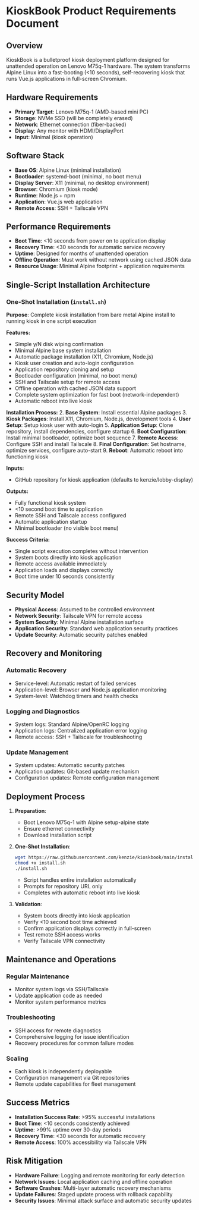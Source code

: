 # KioskBook Product Requirements Document

## Overview

KioskBook is a bulletproof kiosk deployment platform designed for unattended operation on Lenovo M75q-1 hardware. The system transforms Alpine Linux into a fast-booting (<10 seconds), self-recovering kiosk that runs Vue.js applications in full-screen Chromium.

## Hardware Requirements

- **Primary Target**: Lenovo M75q-1 (AMD-based mini PC)
- **Storage**: NVMe SSD (will be completely erased)
- **Network**: Ethernet connection (fiber-backed)
- **Display**: Any monitor with HDMI/DisplayPort
- **Input**: Minimal (kiosk operation)

## Software Stack

- **Base OS**: Alpine Linux (minimal installation)
- **Bootloader**: systemd-boot (minimal, no boot menu)
- **Display Server**: X11 (minimal, no desktop environment)
- **Browser**: Chromium (kiosk mode)
- **Runtime**: Node.js + npm
- **Application**: Vue.js web application
- **Remote Access**: SSH + Tailscale VPN

## Performance Requirements

- **Boot Time**: <10 seconds from power on to application display
- **Recovery Time**: <30 seconds for automatic service recovery
- **Uptime**: Designed for months of unattended operation
- **Offline Operation**: Must work without network using cached JSON data
- **Resource Usage**: Minimal Alpine footprint + application requirements

## Single-Script Installation Architecture

### One-Shot Installation (`install.sh`)

**Purpose**: Complete kiosk installation from bare metal Alpine install to running kiosk in one script execution

**Features:**
- Simple y/N disk wiping confirmation
- Minimal Alpine base system installation
- Automatic package installation (X11, Chromium, Node.js)
- Kiosk user creation and auto-login configuration
- Application repository cloning and setup
- Bootloader configuration (minimal, no boot menu)
- SSH and Tailscale setup for remote access
- Offline operation with cached JSON data support
- Complete system optimization for fast boot (network-independent)
- Automatic reboot into live kiosk

**Installation Process:**
2. **Base System**: Install essential Alpine packages
3. **Kiosk Packages**: Install X11, Chromium, Node.js, development tools
4. **User Setup**: Setup kiosk user with auto-login
5. **Application Setup**: Clone repository, install dependencies, configure startup
6. **Boot Configuration**: Install minimal bootloader, optimize boot sequence
7. **Remote Access**: Configure SSH and install Tailscale
8. **Final Configuration**: Set hostname, optimize services, configure auto-start
9. **Reboot**: Automatic reboot into functioning kiosk

**Inputs:**
- GitHub repository for kiosk application (defaults to kenzie/lobby-display)

**Outputs:**
- Fully functional kiosk system
- <10 second boot time to application
- Remote SSH and Tailscale access configured
- Automatic application startup
- Minimal bootloader (no visible boot menu)

**Success Criteria:**
- Single script execution completes without intervention
- System boots directly into kiosk application
- Remote access available immediately
- Application loads and displays correctly
- Boot time under 10 seconds consistently

## Security Model

- **Physical Access**: Assumed to be controlled environment
- **Network Security**: Tailscale VPN for remote access
- **System Security**: Minimal Alpine installation surface
- **Application Security**: Standard web application security practices
- **Update Security**: Automatic security patches enabled

## Recovery and Monitoring

### Automatic Recovery
- Service-level: Automatic restart of failed services
- Application-level: Browser and Node.js application monitoring
- System-level: Watchdog timers and health checks

### Logging and Diagnostics
- System logs: Standard Alpine/OpenRC logging
- Application logs: Centralized application error logging
- Remote access: SSH + Tailscale for troubleshooting

### Update Management
- System updates: Automatic security patches
- Application updates: Git-based update mechanism
- Configuration updates: Remote configuration management

## Deployment Process

1. **Preparation**:
   - Boot Lenovo M75q-1 with Alpine setup-alpine state
   - Ensure ethernet connectivity
   - Download installation script

2. **One-Shot Installation**:
   ```bash
   wget https://raw.githubusercontent.com/kenzie/kioskbook/main/install.sh
   chmod +x install.sh
   ./install.sh
   ```
   - Script handles entire installation automatically
   - Prompts for repository URL only
   - Completes with automatic reboot into live kiosk

3. **Validation**:
   - System boots directly into kiosk application
   - Verify <10 second boot time achieved
   - Confirm application displays correctly in full-screen
   - Test remote SSH access works
   - Verify Tailscale VPN connectivity

## Maintenance and Operations

### Regular Maintenance
- Monitor system logs via SSH/Tailscale
- Update application code as needed
- Monitor system performance metrics

### Troubleshooting
- SSH access for remote diagnostics
- Comprehensive logging for issue identification
- Recovery procedures for common failure modes

### Scaling
- Each kiosk is independently deployable
- Configuration management via Git repositories
- Remote update capabilities for fleet management

## Success Metrics

- **Installation Success Rate**: >95% successful installations
- **Boot Time**: <10 seconds consistently achieved
- **Uptime**: >99% uptime over 30-day periods
- **Recovery Time**: <30 seconds for automatic recovery
- **Remote Access**: 100% accessibility via Tailscale VPN

## Risk Mitigation

- **Hardware Failure**: Logging and remote monitoring for early detection
- **Network Issues**: Local application caching and offline operation
- **Software Crashes**: Multi-layer automatic recovery mechanisms
- **Update Failures**: Staged update process with rollback capability
- **Security Issues**: Minimal attack surface and automatic security updates
